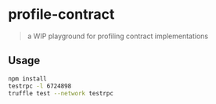 # profile-contract

> a WIP playground for profiling contract implementations

## Usage

```bash
npm install
testrpc -l 6724898
truffle test --network testrpc
```
